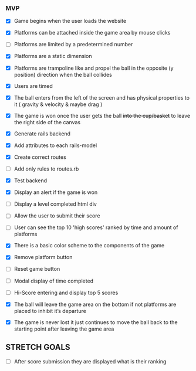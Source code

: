 ### MVP
- [x] Game begins when the user loads the website
- [x] Platforms can be attached inside the game area by mouse clicks
- [ ] Platforms are limited by a predetermined number
- [x] Platforms are a static dimension
- [x] Platforms are trampoline like and propel the ball in the opposite (y position) direction when the ball collides
- [x] Users are timed
- [x] The ball enters from the left of the screen and has physical properties to it ( gravity & velocity & maybe drag )
- [x] The game is won once the user gets the ball ~~into the cup/basket~~  to leave the right side of the canvas
- [x] Generate rails backend
- [x] Add attributes to each rails-model
- [x] Create correct routes
- [ ] Add only rules to routes.rb
- [x] Test backend

- [x] Display an alert if the game is won
- [ ] Display a level completed html div
- [ ] Allow the user to submit their score
- [ ] User can see the top 10 'high scores' ranked by time and amount of platforms

- [x] There is a basic color scheme to the components of the game
- [x] Remove platform button
- [ ] Reset game button
- [ ] Modal display of time completed
- [ ] Hi-Score entering and display top 5 scores
- [x] The ball will leave the game area on the bottom if not platforms are placed to inhibit it’s departure
- [x] The game is never lost it just continues to move the ball back to the starting point after leaving the game area

## STRETCH GOALS
- [ ] After score submission they are displayed what is their ranking
